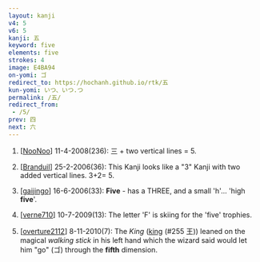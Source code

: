 ```yaml
---
layout: kanji
v4: 5
v6: 5
kanji: 五
keyword: five
elements: five
strokes: 4
image: E4BA94
on-yomi: ゴ
redirect_to: https://hochanh.github.io/rtk/五
kun-yomi: いつ、いつ.つ
permalink: /五/
redirect_from:
 - /5/
prev: 四
next: 六
---
```


1) [<a href="http://kanji.koohii.com/profile/NooNoo">NooNoo</a>] 11-4-2008(236): 三 + two vertical lines = 5.

2) [<a href="http://kanji.koohii.com/profile/Branduil">Branduil</a>] 25-2-2006(36): This Kanji looks like a &quot;3&quot; Kanji with two added vertical lines. 3+2= 5.

3) [<a href="http://kanji.koohii.com/profile/gaijingo">gaijingo</a>] 16-6-2006(33): <strong>Five</strong> - has a THREE, and a small &#039;h&#039;... &#039;high<strong> five</strong>&#039;.

4) [<a href="http://kanji.koohii.com/profile/verne710">verne710</a>] 10-7-2009(13): The letter &#039;F&#039; is skiing for the &#039;five&#039; trophies.

5) [<a href="http://kanji.koohii.com/profile/overture2112">overture2112</a>] 8-11-2010(7): The <em>King</em> (<a href="../v4/255.html">king</a> (#255 王)) leaned on the magical <em>walking stick</em> in his left hand which the wizard said would let him &quot;go&quot; (ゴ) through the <strong>fifth</strong> dimension.

